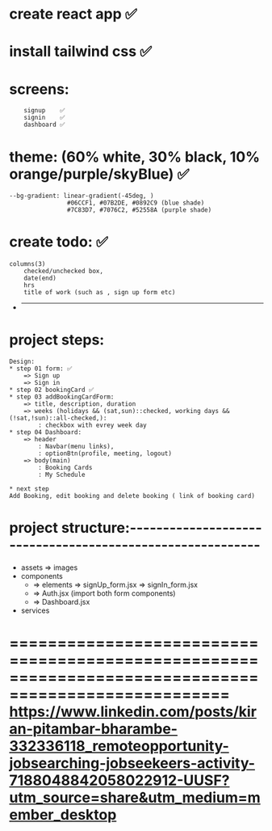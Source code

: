 <!-- todo: (header logo anime side) -->


# create react app     ✅
# install tailwind css ✅
# screens:
        signup    ✅
        signin    ✅
        dashboard ✅
# theme: (60% white, 30% black, 10% orange/purple/skyBlue)      ✅
    --bg-gradient: linear-gradient(-45deg, )
                    #06CCF1, #07B2DE, #0892C9 (blue shade) 
                    #7C83D7, #7076C2, #52558A (purple shade)
# create todo:  ✅
    columns(3)
        checked/unchecked box,
        date(end)
        hrs
        title of work (such as , sign up form etc)
* ------------------------------------------------------------------------

# project steps:
    Design: 
    * step 01 form: ✅
        => Sign up
        => Sign in
    * step 02 bookingCard ✅
    * step 03 addBookingCardForm:
        => title, description, duration
        => weeks (holidays && (sat,sun)::checked, working days && (!sat,!sun)::all-checked,):
            : checkbox with evrey week day
    * step 04 Dashboard:
        => header
            : Navbar(menu links),
            : optionBtn(profile, meeting, logout)
        => body(main)
            : Booking Cards
            : My Schedule

    * next step
    Add Booking, edit booking and delete booking ( link of booking card)

# project structure:----------------------------------------------------------
* assets
    => images
* components
    * => elements
        => signUp_form.jsx
        => signIn_form.jsx
    * => Auth.jsx (import both form components)
    * => Dashboard.jsx
* services




<!-- todo: remote post -->
=====================================================================================================
https://www.linkedin.com/posts/kiran-pitambar-bharambe-332336118_remoteopportunity-jobsearching-jobseekeers-activity-7188048842058022912-UUSF?utm_source=share&utm_medium=member_desktop
=====================================================================================================
